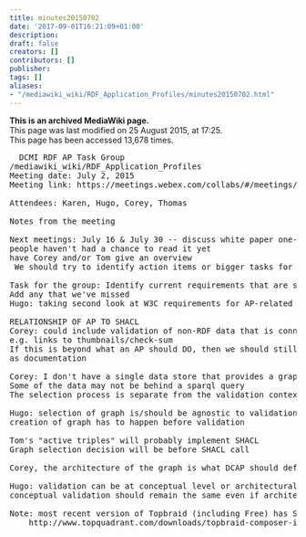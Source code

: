```yaml
---
title: minutes20150702
date: '2017-09-01T16:21:09+01:00'
description: 
draft: false
creators: []
contributors: []
publisher: 
tags: []
aliases:
- "/mediawiki_wiki/RDF_Application_Profiles/minutes20150702.html"
---
```


 **This is an archived MediaWiki page.**  
This page was last modified on 25 August 2015, at 17:25.  
This page has been accessed 13,678 times.

<pre>
  DCMI RDF AP Task Group
/mediawiki_wiki/RDF_Application_Profiles
Meeting date: July 2, 2015
Meeting link: https://meetings.webex.com/collabs/#/meetings/detail?uuid=M1RMXAWHCVXID8E5NEAFH8K88R-JV0D&amp;rnd=416945.34093

Attendees: Karen, Hugo, Corey, Thomas

Notes from the meeting

Next meetings: July 16 &amp; July 30 -- discuss white paper one-pager
people haven't had a chance to read it yet
have Corey and/or Tom give an overview
 We should try to identify action items or bigger tasks for the group relating to APs

Task for the group: Identify current requirements that are specific to APs
Add any that we've missed
Hugo: taking second look at W3C requirements for AP-related functions

RELATIONSHIP OF AP TO SHACL
Corey: could include validation of non-RDF data that is connected to the graph,
e.g. links to thumbnails/check-sum
If this is beyond what an AP should DO, then we should still specify it , even
as documentation

Corey: I don't have a single data store that provides a graph
Some of the data may not be behind a sparql query
The selection process is separate from the validation context

Hugo: selection of graph is/should be agnostic to validation
creation of graph has to happen before validation

Tom's "active triples" will probably implement SHACL
Graph selection decision will be before SHACL call

Corey, the architecture of the graph is what DCAP should define

Hugo: validation can be at conceptual level or architectural level.
conceptual validation should remain the same even if architecture changes

Note: most recent version of Topbraid (including Free) has SHACL features:
    http://www.topquadrant.com/downloads/topbraid-composer-install/

</pre>

